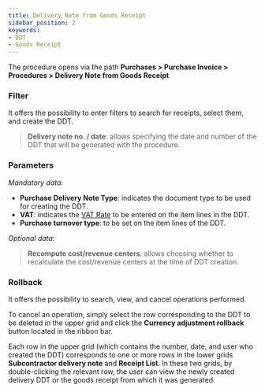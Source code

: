 ```yaml
---
title: Delivery Note from Goods Receipt
sidebar_position: 2
keywords:
- DDT
- Goods Receipt 
---
```


The procedure opens via the path **Purchases > Purchase Invoice > Procedures > Delivery Note from Goods Receipt**

### Filter

It offers the possibility to enter filters to search for receipts, select them, and create the DDT.

> **Delivery note no. / date**: allows specifying the date and number of the DDT that will be generated with the procedure.

### Parameters

*Mandatory data*:

- **Purchase Delivery Note Type**: indicates the document type to be used for creating the DDT.
- **VAT**: indicates the [VAT Rate](/docs/configurations/tables/finance/vat-rates) to be entered on the item lines in the DDT.
- **Purchase turnover type**: to be set on the item lines of the DDT.

*Optional data*:
> **Recompute cost/revenue centers**: allows choosing whether to recalculate the cost/revenue centers at the time of DDT creation.

### Rollback

It offers the possibility to search, view, and cancel operations performed.

To cancel an operation, simply select the row corresponding to the DDT to be deleted in the upper grid and click the **Currency adjustment rollback** button located in the ribbon bar.

Each row in the upper grid (which contains the number, date, and user who created the DDT) corresponds to one or more rows in the lower grids **Subcontractor delivery note** and **Receipt List**. In these two grids, by double-clicking the relevant row, the user can view the newly created delivery DDT or the goods receipt from which it was generated.